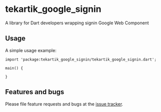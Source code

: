 # tekartik_google_signin

A library for Dart developers wrapping signin Google Web Component

## Usage

A simple usage example:

    import 'package:tekartik_google_signin/tekartik_google_signin.dart';

    main() {
      
    }

## Features and bugs

Please file feature requests and bugs at the [issue tracker][tracker].

[tracker]: http://example.com/issues/replaceme
